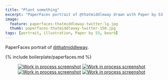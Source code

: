 ```yaml
---
title: "Plant something"
excerpt: "PaperFaces portrait of @thatmiddleway drawn with Paper by 53 on an iPad."
image: 
  feature: paperfaces-thatmiddleway-twitter-lg.jpg
  thumb: paperfaces-thatmiddleway-twitter-150.jpg
tags: [portrait, illustration, Paper by 53, beard]
---
```


PaperFaces portrait of [@thatmiddleway](http://twitter.com/thatmiddleway).

{% include boilerplate/paperfaces.md %}

<figure class="half">
	<a href="{{ site.url }}/assets/images/paperfaces-thatmiddleway-process-1-lg.jpg"><img src="{{ site.url }}/assets/images/paperfaces-thatmiddleway-process-1-600.jpg" alt="Work in process screenshot"></a>
	<a href="{{ site.url }}/assets/images/paperfaces-thatmiddleway-process-2-lg.jpg"><img src="{{ site.url }}/assets/images/paperfaces-thatmiddleway-process-2-600.jpg" alt="Work in process screenshot"></a>
	<a href="{{ site.url }}/assets/images/paperfaces-thatmiddleway-process-3-lg.jpg"><img src="{{ site.url }}/assets/images/paperfaces-thatmiddleway-process-3-600.jpg" alt="Work in process screenshot"></a>
	<a href="{{ site.url }}/assets/images/paperfaces-thatmiddleway-process-4-lg.jpg"><img src="{{ site.url }}/assets/images/paperfaces-thatmiddleway-process-4-600.jpg" alt="Work in process screenshot"></a>
</figure>